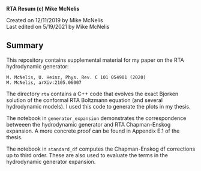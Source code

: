 **RTA Resum (c) Mike McNelis** 

Created on 12/11/2019 by Mike McNelis \
Last edited on 5/19/2021 by Mike McNelis

## Summary

This repository contains supplemental material for my paper on the RTA hydrodynamic generator:

	M. McNelis, U. Heinz, Phys. Rev. C 101 054901 (2020)
	M. McNelis, arXiv:2105.06007

The directory `rta` contains a C++ code that evolves the exact Bjorken solution of the conformal RTA Boltzmann equation (and several hydrodynamic models). I used this code to generate the plots in my thesis. 

The notebook in `generator_expansion` demonstrates the correspondence betweeen the hydrodynamic generator and RTA Chapman-Enskog expansion. A more concrete proof can be found in Appendix E.1 of the thesis.  

The notebook in `standard_df` computes the Chapman-Enskog df corrections up to third order. These are also used to evaluate the terms in the hydrodynamic generator expansion.

